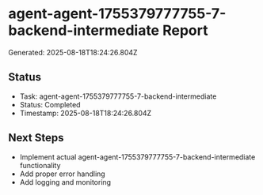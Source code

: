 # agent-agent-1755379777755-7-backend-intermediate Report

Generated: 2025-08-18T18:24:26.804Z

## Status
- Task: agent-agent-1755379777755-7-backend-intermediate
- Status: Completed
- Timestamp: 2025-08-18T18:24:26.804Z

## Next Steps
- Implement actual agent-agent-1755379777755-7-backend-intermediate functionality
- Add proper error handling
- Add logging and monitoring
